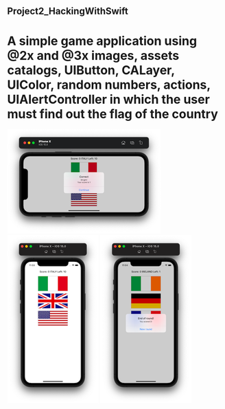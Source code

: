 ## Project2_HackingWithSwift
# A simple game application using @2x and @3x images, assets catalogs, UIButton, CALayer, UIColor, random numbers, actions, UIAlertController in which the user must find out the flag of the country
![Screenshot001](https://github.com/ClearCut3000/Project2_HackingWithSwift/blob/main/Guess%20the%20Flag/Screenshots/scr001.png?raw=true)
![Screenshot002](https://github.com/ClearCut3000/Project2_HackingWithSwift/blob/main/Guess%20the%20Flag/Screenshots/scr002.png?raw=true)
![Screenshot003](https://github.com/ClearCut3000/Project2_HackingWithSwift/blob/main/Guess%20the%20Flag/Screenshots/scr003.png?raw=true)
